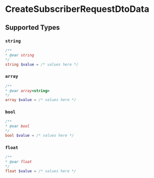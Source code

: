 # CreateSubscriberRequestDtoData


## Supported Types

### `string`

```php
/**
* @var string
*/
string $value = /* values here */
```

### `array`

```php
/**
* @var array<string>
*/
array $value = /* values here */
```

### `bool`

```php
/**
* @var bool
*/
bool $value = /* values here */
```

### `float`

```php
/**
* @var float
*/
float $value = /* values here */
```

